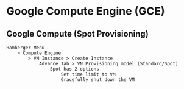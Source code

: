 # Google Compute Engine (GCE)

## Google Compute (Spot Provisioning)

    Hamberger Menu 
        > Compute Engine 
            > VM Instance > Create Instance         
                Advance Tab > VN Provisioning model (Standard/Spot)
                    Spot has 2 options 
                        Set time limit to VM 
                        Gracefully shut down the VM